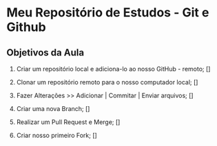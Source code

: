 # Meu Repositório de Estudos  - Git e Github

## Objetivos da Aula

1. Criar um repositório local e adiciona-lo ao nosso GitHub - remoto; []

2. Clonar um repositório remoto para o nosso computador local; []

3. Fazer Alterações >> Adicionar | Commitar | Enviar arquivos; []

4. Criar uma nova Branch; []

5. Realizar um Pull Request e Merge; []

6. Criar nosso primeiro Fork; []

